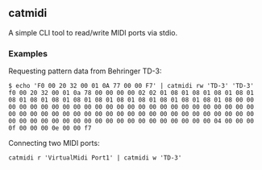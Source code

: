 ## catmidi

A simple CLI tool to read/write MIDI ports via stdio.

### Examples

Requesting pattern data from Behringer TD-3:

```
$ echo 'F0 00 20 32 00 01 0A 77 00 00 F7' | catmidi rw 'TD-3' 'TD-3'
f0 00 20 32 00 01 0a 78 00 00 00 00 02 02 01 08 01 08 01 08 01 08 01 08 01 08 01 08 01 08 01 08 01 08 01 08 01 08 01 08 01 08 01 08 00 00 00 00 00 00 00 00 00 00 00 00 00 00 00 00 00 00 00 00 00 00 00 00 00 00 00 00 00 00 00 00 00 00 00 00 00 00 00 00 00 00 00 00 00 00 00 00 00 00 00 00 00 00 00 00 00 00 00 00 00 00 00 00 00 00 00 04 00 00 00 0f 00 00 00 0e 00 00 f7
```

Connecting two MIDI ports:

``` 
catmidi r 'VirtualMidi Port1' | catmidi w 'TD-3'
```